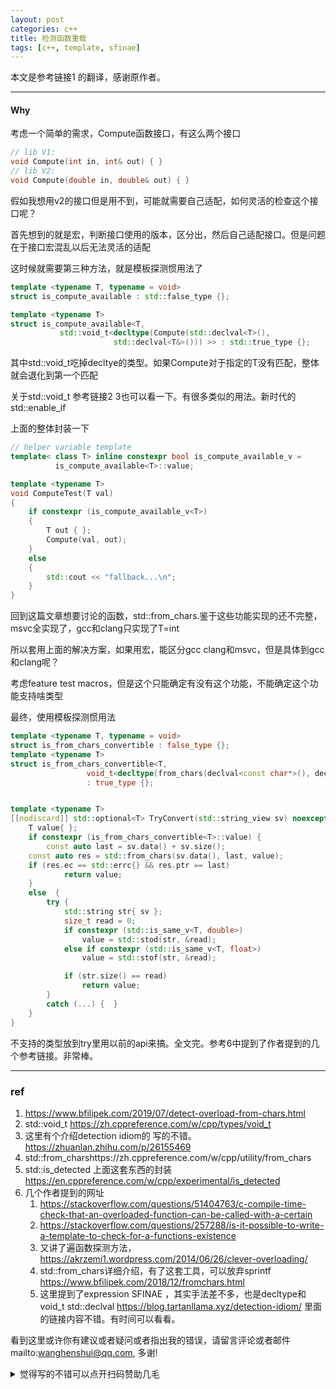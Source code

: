 ```yaml
---
layout: post
categories: c++
title: 检测函数重载
tags: [c++, template, sfinae]
---
```


  

本文是参考链接1 的翻译，感谢原作者。

---

#### Why

考虑一个简单的需求，Compute函数接口，有这么两个接口

```c++
// lib V1:
void Compute(int in, int& out) { }
// lib V2:
void Compute(double in, double& out) { }
```

假如我想用v2的接口但是用不到，可能就需要自己适配，如何灵活的检查这个接口呢？

首先想到的就是宏，判断接口使用的版本，区分出，然后自己适配接口。但是问题在于接口宏混乱以后无法灵活的适配

这时候就需要第三种方法，就是模板探测惯用法了



```c++
template <typename T, typename = void>
struct is_compute_available : std::false_type {};

template <typename T>
struct is_compute_available<T, 
           std::void_t<decltype(Compute(std::declval<T>(), 
                       std::declval<T&>())) >> : std::true_type {};
```

其中std::void_t吃掉decltye的类型。如果Compute对于指定的T没有匹配，整体就会退化到第一个匹配

关于std::void_t 参考链接2 3也可以看一下。有很多类似的用法。新时代的std::enable_if

上面的整体封装一下

```c++
// helper variable template
template< class T> inline constexpr bool is_compute_available_v = 
          is_compute_available<T>::value;

template <typename T>
void ComputeTest(T val)
{
    if constexpr (is_compute_available_v<T>)
    {
        T out { };
        Compute(val, out);
    }
    else
    {
        std::cout << "fallback...\n";
    }
}
```



回到这篇文章想要讨论的函数，std::from_chars.鉴于这些功能实现的还不完整，msvc全实现了，gcc和clang只实现了T=int

所以套用上面的解决方案，如果用宏，能区分gcc clang和msvc，但是具体到gcc和clang呢？

考虑feature test macros，但是这个只能确定有没有这个功能，不能确定这个功能支持啥类型



最终，使用模板探测惯用法

```c++
template <typename T, typename = void>
struct is_from_chars_convertible : false_type {};
template <typename T>
struct is_from_chars_convertible<T, 
                 void_t<decltype(from_chars(declval<const char*>(), declval<const char*>(), declval<T&>()))>> 
                 : true_type {};


template <typename T>
[[nodiscard]] std::optional<T> TryConvert(std::string_view sv) noexcept {
    T value{ };
    if constexpr (is_from_chars_convertible<T>::value) {
        const auto last = sv.data() + sv.size();
    const auto res = std::from_chars(sv.data(), last, value);
    if (res.ec == std::errc{} && res.ptr == last)
            return value;
    }
    else  {
        try {
            std::string str{ sv };
            size_t read = 0;
            if constexpr (std::is_same_v<T, double>)
                value = std::stod(str, &read);
            else if constexpr (std::is_same_v<T, float>)
                value = std::stof(str, &read);

            if (str.size() == read)
                return value;
        }
        catch (...) {  }
    }
}
```

不支持的类型放到try里用以前的api来搞。全文完。参考6中提到了作者提到的几个参考链接。非常棒。



----

### ref

1. https://www.bfilipek.com/2019/07/detect-overload-from-chars.html
2. std::void_t https://zh.cppreference.com/w/cpp/types/void_t
3. 这里有个介绍detection idiom的 写的不错。https://zhuanlan.zhihu.com/p/26155469
4. std::from_charshttps://zh.cppreference.com/w/cpp/utility/from_chars
5. std::is_detected 上面这套东西的封装 https://en.cppreference.com/w/cpp/experimental/is_detected
6. 几个作者提到的网址
   1. https://stackoverflow.com/questions/51404763/c-compile-time-check-that-an-overloaded-function-can-be-called-with-a-certain
   2. https://stackoverflow.com/questions/257288/is-it-possible-to-write-a-template-to-check-for-a-functions-existence
   3. 又讲了遍函数探测方法，https://akrzemi1.wordpress.com/2014/06/26/clever-overloading/
   4. std::from_chars详细介绍，有了这套工具，可以放弃sprintf https://www.bfilipek.com/2018/12/fromchars.html
   5. 这里提到了expression SFINAE ，其实手法差不多，也是decltype和void_t std::declval  https://blog.tartanllama.xyz/detection-idiom/ 里面的链接内容不错。有时间可以看看。



看到这里或许你有建议或者疑问或者指出我的错误，请留言评论或者邮件mailto:wanghenshui@qq.com, 多谢! 
<details>
<summary>觉得写的不错可以点开扫码赞助几毛</summary>
<img src="https://wanghenshui.github.io/assets/wepay.png" alt="微信转账">
</details>